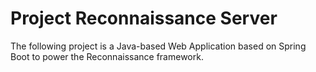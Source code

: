 Project Reconnaissance Server
=============================

The following project is a Java-based Web Application based on Spring Boot to power the Reconnaissance framework.
